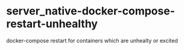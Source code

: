 # server_native-docker-compose-restart-unhealthy
docker-compose restart for containers which are unhealty or excited